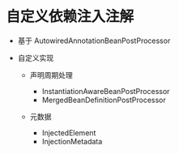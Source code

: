 # 自定义依赖注入注解

- 基于 AutowiredAnnotationBeanPostProcessor

- 自定义实现

  - 声明周期处理
    - InstantiationAwareBeanPostProcessor
    - MergedBeanDefinitionPostProcessor

  - 元数据
    - InjectedElement
    - InjectionMetadata

